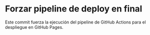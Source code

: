 # Forzar pipeline de deploy en final

Este commit fuerza la ejecución del pipeline de GitHub Actions para el despliegue en GitHub Pages.
